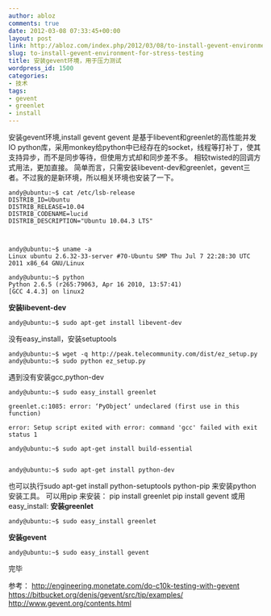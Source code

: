 ```yaml
---
author: abloz
comments: true
date: 2012-03-08 07:33:45+00:00
layout: post
link: http://abloz.com/index.php/2012/03/08/to-install-gevent-environment-for-stress-testing/
slug: to-install-gevent-environment-for-stress-testing
title: 安装gevent环境，用于压力测试
wordpress_id: 1500
categories:
- 技术
tags:
- gevent
- greenlet
- install
---
```


安装gevent环境,install gevent
gevent 是基于libevent和greenlet的高性能并发IO python库，采用monkey给python中已经存在的socket，线程等打补丁，使其支持异步，而不是同步等待，但使用方式却和同步差不多。
相较twisted的回调方式用法，更加直接。
简单而言，只需安装libevent-dev和greenlet，gevent三者。不过我的是新环境，所以相关环境也安装了一下。



```
andy@ubuntu:~$ cat /etc/lsb-release
DISTRIB_ID=Ubuntu
DISTRIB_RELEASE=10.04
DISTRIB_CODENAME=lucid
DISTRIB_DESCRIPTION="Ubuntu 10.04.3 LTS"



andy@ubuntu:~$ uname -a
Linux ubuntu 2.6.32-33-server #70-Ubuntu SMP Thu Jul 7 22:28:30 UTC 2011 x86_64 GNU/Linux

andy@ubuntu:~$ python
Python 2.6.5 (r265:79063, Apr 16 2010, 13:57:41)
[GCC 4.4.3] on linux2

```

**安装libevent-dev**



```
andy@ubuntu:~$ sudo apt-get install libevent-dev
```




没有easy_install，安装setuptools



```
andy@ubuntu:~$ wget -q http://peak.telecommunity.com/dist/ez_setup.py
andy@ubuntu:~$ sudo python ez_setup.py
```




遇到没有安装gcc,python-dev



```
andy@ubuntu:~$ sudo easy_install greenlet

greenlet.c:1085: error: ‘PyObject’ undeclared (first use in this function)

error: Setup script exited with error: command 'gcc' failed with exit status 1

andy@ubuntu:~$ sudo apt-get install build-essential


andy@ubuntu:~$ sudo apt-get install python-dev
```


也可以执行sudo apt-get install python-setuptools python-pip 来安装python 安装工具。
可以用pip 来安装：
pip install greenlet
pip install gevent
或用easy_install:
**安装greenlet**



```
andy@ubuntu:~$ sudo easy_install greenlet
```




**安装gevent**



```
andy@ubuntu:~$ sudo easy_install gevent
```




完毕

参考：
http://engineering.monetate.com/do-c10k-testing-with-gevent
https://bitbucket.org/denis/gevent/src/tip/examples/
http://www.gevent.org/contents.html
